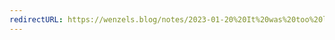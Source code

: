 ```yaml
---
redirectURL: https://wenzels.blog/notes/2023-01-20%20It%20was%20too%20late,%20Twitter%20did%20it%20anyway/
---
```

